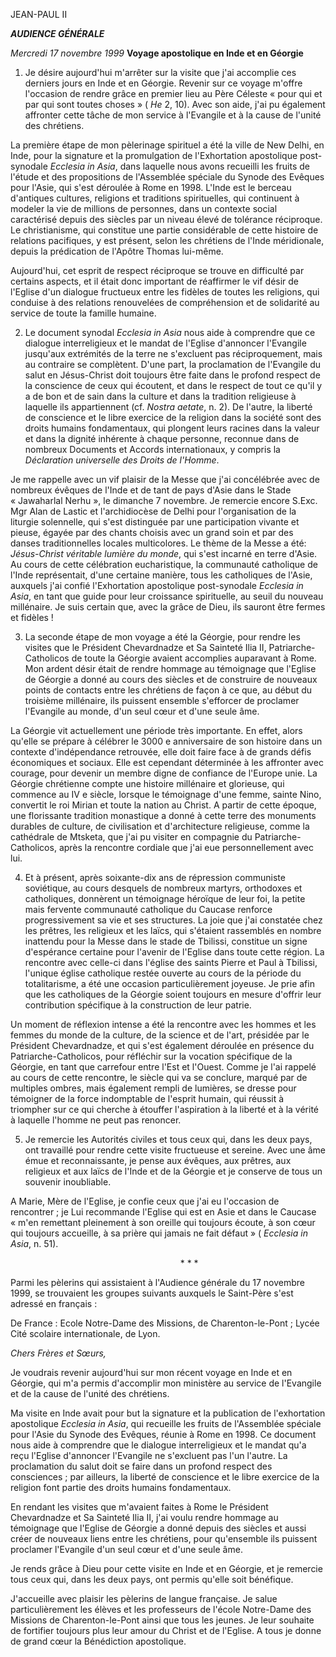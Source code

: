 JEAN-PAUL II

***AUDIENCE GÉNÉRALE***

*Mercredi 17 novembre 1999* **Voyage apostolique en Inde et en Géorgie**

1. Je désire aujourd'hui m'arrêter sur la visite que j'ai accomplie ces derniers jours en Inde et en Géorgie. Revenir sur ce voyage m'offre l'occasion de rendre grâce en premier lieu au Père Céleste « pour qui et par qui sont toutes choses » ( *He* 2, 10). Avec son aide, j'ai pu également affronter cette tâche de mon service à l'Evangile et à la cause de l'unité des chrétiens.

La première étape de mon pèlerinage spirituel a été la ville de New Delhi, en Inde, pour la signature et la promulgation de l'Exhortation apostolique post-synodale *Ecclesia in Asia*, dans laquelle nous avons recueilli les fruits de l'étude et des propositions de l'Assemblée spéciale du Synode des Evêques pour l'Asie, qui s'est déroulée à Rome en 1998. L'Inde est le berceau d'antiques cultures, religions et traditions spirituelles, qui continuent à modeler la vie de millions de personnes, dans un contexte social caractérisé depuis des siècles par un niveau élevé de tolérance réciproque. Le christianisme, qui constitue une partie considérable de cette histoire de relations pacifiques, y est présent, selon les chrétiens de l'Inde méridionale, depuis la prédication de l'Apôtre Thomas lui-même.

Aujourd'hui, cet esprit de respect réciproque se trouve en difficulté par certains aspects, et il était donc important de réaffirmer le vif désir de l'Eglise d'un dialogue fructueux entre les fidèles de toutes les religions, qui conduise à des relations renouvelées de compréhension et de solidarité au service de toute la famille humaine.

2. Le document synodal *Ecclesia in Asia* nous aide à comprendre que ce dialogue interreligieux et le mandat de l'Eglise d'annoncer l'Evangile jusqu'aux extrémités de la terre ne s'excluent pas réciproquement, mais au contraire se complètent. D'une part, la proclamation de l'Evangile du salut en Jésus-Christ doit toujours être faite dans le profond respect de la conscience de ceux qui écoutent, et dans le respect de tout ce qu'il y a de bon et de sain dans la culture et dans la tradition religieuse à laquelle ils appartiennent (cf. *Nostra aetate*, n. 2). De l'autre, la liberté de conscience et le libre exercice de la religion dans la société sont des droits humains fondamentaux, qui plongent leurs racines dans la valeur et dans la dignité inhérente à chaque personne, reconnue dans de nombreux Documents et Accords internationaux, y compris la *Déclaration universelle des Droits de l'Homme*.

Je me rappelle avec un vif plaisir de la Messe que j'ai concélébrée avec de nombreux évêques de l'Inde et de tant de pays d'Asie dans le Stade « Jawaharlal Nerhu », le dimanche 7 novembre. Je remercie encore S.Exc. Mgr Alan de Lastic et l'archidiocèse de Delhi pour l'organisation de la liturgie solennelle, qui s'est distinguée par une participation vivante et pieuse, égayée par des chants choisis avec un grand soin et par des danses traditionnelles locales multicolores. Le thème de la Messe a été: *Jésus-Christ véritable lumière du monde*, qui s'est incarné en terre d'Asie. Au cours de cette célébration eucharistique, la communauté catholique de l'Inde représentait, d'une certaine manière, tous les catholiques de l'Asie, auxquels j'ai confié l'Exhortation apostolique post-synodale *Ecclesia in Asia*, en tant que guide pour leur croissance spirituelle, au seuil du nouveau millénaire. Je suis certain que, avec la grâce de Dieu, ils sauront être fermes et fidèles !

3. La seconde étape de mon voyage a été la Géorgie, pour rendre les visites que le Président Chevardnadze et Sa Sainteté Ilia II, Patriarche-Catholicos de toute la Géorgie avaient accomplies auparavant à Rome. Mon ardent désir était de rendre hommage au témoignage que l'Eglise de Géorgie a donné au cours des siècles et de construire de nouveaux points de contacts entre les chrétiens de façon à ce que, au début du troisième millénaire, ils puissent ensemble s'efforcer de proclamer l'Evangile au monde, d'un seul cœur et d'une seule âme.

La Géorgie vit actuellement une période très importante. En effet, alors qu'elle se prépare à célébrer le 3000 e anniversaire de son histoire dans un contexte d'indépendance retrouvée, elle doit faire face à de grands défis économiques et sociaux. Elle est cependant déterminée à les affronter avec courage, pour devenir un membre digne de confiance de l'Europe unie. La Géorgie chrétienne compte une histoire millénaire et glorieuse, qui commence au IV e siècle, lorsque le témoignage d'une femme, sainte Nino, convertit le roi Mirian et toute la nation au Christ. A partir de cette époque, une florissante tradition monastique a donné à cette terre des monuments durables de culture, de civilisation et d'architecture religieuse, comme la cathédrale de Mtsketa, que j'ai pu visiter en compagnie du Patriarche-Catholicos, après la rencontre cordiale que j'ai eue personnellement avec lui.

4. Et à présent, après soixante-dix ans de répression communiste soviétique, au cours desquels de nombreux martyrs, orthodoxes et catholiques, donnèrent un témoignage héroïque de leur foi, la petite mais fervente communauté catholique du Caucase renforce progressivement sa vie et ses structures. La joie que j'ai constatée chez les prêtres, les religieux et les laïcs, qui s'étaient rassemblés en nombre inattendu pour la Messe dans le stade de Tbilissi, constitue un signe d'espérance certaine pour l'avenir de l'Eglise dans toute cette région. La rencontre avec celle-ci dans l'église des saints Pierre et Paul à Tbilissi, l'unique église catholique restée ouverte au cours de la période du totalitarisme, a été une occasion particulièrement joyeuse. Je prie afin que les catholiques de la Géorgie soient toujours en mesure d'offrir leur contribution spécifique à la construction de leur patrie.

Un moment de réflexion intense a été la rencontre avec les hommes et les femmes du monde de la culture, de la science et de l'art, présidée par le Président Chevardnadze, et qui s'est également déroulée en présence du Patriarche-Catholicos, pour réfléchir sur la vocation spécifique de la Géorgie, en tant que carrefour entre l'Est et l'Ouest. Comme je l'ai rappelé au cours de cette rencontre, le siècle qui va se conclure, marqué par de multiples ombres, mais également rempli de lumières, se dresse pour témoigner de la force indomptable de l'esprit humain, qui réussit à triompher sur ce qui cherche à étouffer l'aspiration à la liberté et à la vérité à laquelle l'homme ne peut pas renoncer.

5. Je remercie les Autorités civiles et tous ceux qui, dans les deux pays, ont travaillé pour rendre cette visite fructueuse et sereine. Avec une âme émue et reconnaissante, je pense aux évêques, aux prêtres, aux religieux et aux laïcs de l'Inde et de la Géorgie et je conserve de tous un souvenir inoubliable.

A Marie, Mère de l'Eglise, je confie ceux que j'ai eu l'occasion de rencontrer ; je Lui recommande l'Eglise qui est en Asie et dans le Caucase « m'en remettant pleinement à son oreille qui toujours écoute, à son cœur qui toujours accueille, à sa prière qui jamais ne fait défaut » ( *Ecclesia in Asia*, n. 51).

                                                                     * * *

Parmi les pèlerins qui assistaient à l'Audience générale du 17 novembre 1999, se trouvaient les groupes suivants auxquels le Saint-Père s'est adressé en français :

De France : Ecole Notre-Dame des Missions, de Charenton-le-Pont ; Lycée Cité scolaire internationale, de Lyon.

*Chers Frères et Sœurs,*

Je voudrais revenir aujourd'hui sur mon récent voyage en Inde et en Géorgie, qui m'a permis d'accomplir mon ministère au service de l'Evangile et de la cause de l'unité des chrétiens.

Ma visite en Inde avait pour but la signature et la publication de l'exhortation apostolique *Ecclesia in Asia*, qui recueille les fruits de l'Assemblée spéciale pour l'Asie du Synode des Evêques, réunie à Rome en 1998. Ce document nous aide à comprendre que le dialogue interreligieux et le mandat qu'a reçu l'Eglise d'annoncer l'Evangile ne s'excluent pas l'un l'autre. La proclamation du salut doit se faire dans un profond respect des consciences ; par ailleurs, la liberté de conscience et le libre exercice de la religion font partie des droits humains fondamentaux.

En rendant les visites que m'avaient faites à Rome le Président Chevardnadze et Sa Sainteté Ilia II, j'ai voulu rendre hommage au témoignage que l'Eglise de Géorgie a donné depuis des siècles et aussi créer de nouveaux liens entre les chrétiens, pour qu'ensemble ils puissent proclamer l'Evangile d'un seul cœur et d'une seule âme.

Je rends grâce à Dieu pour cette visite en Inde et en Géorgie, et je remercie tous ceux qui, dans les deux pays, ont permis qu'elle soit bénéfique.

J'accueille avec plaisir les pèlerins de langue française. Je salue particulièrement les élèves et les professeurs de l'école Notre-Dame des Missions de Charenton-le-Pont ainsi que tous les jeunes. Je leur souhaite de fortifier toujours plus leur amour du Christ et de l'Eglise. A tous je donne de grand cœur la Bénédiction apostolique.